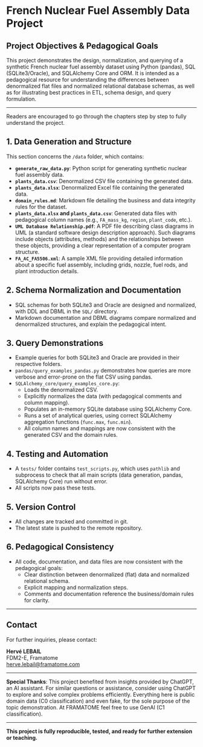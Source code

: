 # French Nuclear Fuel Assembly Data Project

## Project Objectives & Pedagogical Goals

This project demonstrates the design, normalization, and querying of a synthetic French nuclear fuel assembly dataset using Python (pandas), SQL (SQLite3/Oracle), and SQLAlchemy Core and ORM. It is intended as a pedagogical resource for understanding the differences between denormalized flat files and normalized relational database schemas, as well as for illustrating best practices in ETL, schema design, and query formulation.

---

Readers are encouraged to go through the chapters step by step to fully understand the project.

## 1. Data Generation and Structure


This section concerns the `/data` folder, which contains:

- **`generate_raw_data.py`**: Python script for generating synthetic nuclear fuel assembly data.
- **`plants_data.csv`**: Denormalized CSV file containing the generated data.
- **`plants_data.xlsx`**: Denormalized Excel file containing the generated data.
- **`domain_rules.md`**: Markdown file detailing the business and data integrity rules for the dataset.
- **`plants_data.xlsx` and `plants_data.csv`**: Generated data files with pedagogical column names (e.g., `FA_mass_kg`, `region`, `plant_code`, etc.).
- **`UML Database Relationship.pdf`**: A PDF file describing class diagrams in UML (a standard software design description approach). Such diagrams include objects (attributes, methods) and the relationships between these objects, providing a clear representation of a computer program structure.
- **`FA_AC_FA5506.xml`**: A sample XML file providing detailed information about a specific fuel assembly, including grids, nozzle, fuel rods, and plant introduction details.

## 2. Schema Normalization and Documentation
- SQL schemas for both SQLite3 and Oracle are designed and normalized, with DDL and DBML in the `SQL/` directory.
- Markdown documentation and DBML diagrams compare normalized and denormalized structures, and explain the pedagogical intent.

## 3. Query Demonstrations
- Example queries for both SQLite3 and Oracle are provided in their respective folders.
- `pandas/query_examples_pandas.py` demonstrates how queries are more verbose and error-prone on the flat CSV using pandas.
- `SQLAlchemy_core/query_examples_core.py`:
  - Loads the denormalized CSV.
  - Explicitly normalizes the data (with pedagogical comments and column mapping).
  - Populates an in-memory SQLite database using SQLAlchemy Core.
  - Runs a set of analytical queries, using correct SQLAlchemy aggregation functions (`func.max`, `func.min`).
  - All column names and mappings are now consistent with the generated CSV and the domain rules.

## 4. Testing and Automation
- A `tests/` folder contains `test_scripts.py`, which uses `pathlib` and subprocess to check that all main scripts (data generation, pandas, SQLAlchemy Core) run without error.
- All scripts now pass these tests.

## 5. Version Control
- All changes are tracked and committed in git.
- The latest state is pushed to the remote repository.

## 6. Pedagogical Consistency
- All code, documentation, and data files are now consistent with the pedagogical goals:
  - Clear distinction between denormalized (flat) data and normalized relational schema.
  - Explicit mapping and normalization steps.
  - Comments and documentation reference the business/domain rules for clarity.

---

## Contact
For further inquiries, please contact:

**Hervé LEBAIL**  
FDM2-E, Framatome  
herve.lebail@framatome.com

---

**Special Thanks**: This project benefited from insights provided by ChatGPT, an AI assistant. For similar questions or assistance, consider using ChatGPT to explore and solve complex problems efficiently. Everything here is public domain data (C0 classification) and even fake, for the sole purpose of the topic demonstration. At FRAMATOME feel free to use GenAI (C1 classification).

---

**This project is fully reproducible, tested, and ready for further extension or teaching.**
